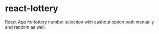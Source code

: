# react-lottery
React App for lottery number selection with cashout option both manually and random as well.

